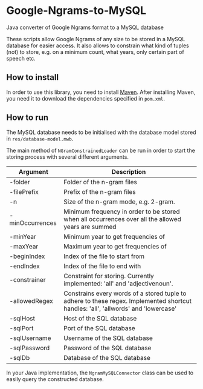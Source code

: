 # Google-Ngrams-to-MySQL

Java converter of Google Ngrams format to a MySQL database

These scripts allow Google Ngrams of any size to be stored in a MySQL database for easier access.
It also allows to constrain what kind of tuples (not) to store, e.g. on a minimum count, what years, only certain part of speech etc.

## How to install

In order to use this library, you need to install [Maven](https://maven.apache.org/).
After installing Maven, you need it to download the dependencies specified in `pom.xml`.

## How to run

The MySQL database needs to be initialised with the database model stored in `res/database-model.mwb`.

The main method of `NGramConstrainedLoader` can be run in order to start the storing process with several different arguments.

| Argument      | Description               |
| --------------- |---------------------------|
|-folder | Folder of the n-gram files|
|-filePrefix | Prefix of the n-gram files|
|-n | Size of the n-gram mode, e.g. 2-gram.|
|-minOccurrences | Minimum frequency in order to be stored when all occurrences over all the allowed years are summed|
|-minYear | Minimum year to get frequencies of|
|-maxYear | Maximum year to get frequencies of|
|-beginIndex | Index of the file to start from|
|-endIndex | Index of the file to end with|
|-constrainer | Constraint for storing. Currently implemented: 'all' and 'adjectivenoun'.|
|-allowedRegex | Constrains every words of a stored tuple to adhere to these regex. Implemented shortcut handles: 'all', 'allwords' and 'lowercase'|
|-sqlHost | Host of the SQL database|
|-sqlPort | Port of the SQL database|
|-sqlUsername | Username of the SQL database|
|-sqlPassword | Password of the SQL database|
|-sqlDb | Database of the SQL database|


In your Java implementation, the `NgramMySQLConnector` class can be used to easily query the constructed database.
